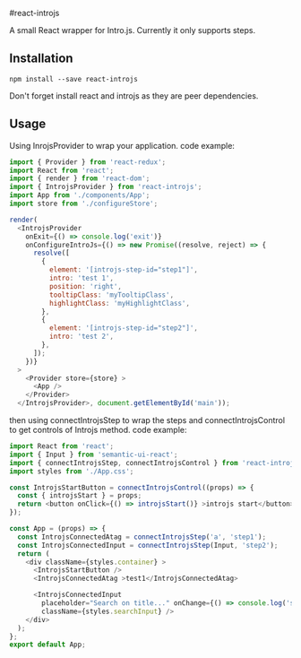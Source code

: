 #react-introjs

A small React wrapper for Intro.js. Currently it only supports steps.

## Installation
```
npm install --save react-introjs
```
Don't forget install react and introjs as they are peer dependencies.

## Usage

Using InrojsProvider to wrap your application.
code example:

```js
import { Provider } from 'react-redux';
import React from 'react';
import { render } from 'react-dom';
import { IntrojsProvider } from 'react-introjs';
import App from './components/App';
import store from './configureStore';

render(
  <IntrojsProvider
    onExit={() => console.log('exit')}
    onConfigureIntroJs={() => new Promise((resolve, reject) => {
      resolve([
        {
          element: '[introjs-step-id="step1"]',
          intro: 'test 1',
          position: 'right',
          tooltipClass: 'myTooltipClass',
          highlightClass: 'myHighlightClass',
        },
        {
          element: '[introjs-step-id="step2"]',
          intro: 'test 2',
        },
      ]);
    })}
  >
    <Provider store={store} >
      <App />
    </Provider>
  </IntrojsProvider>, document.getElementById('main'));
  ```
then using connectIntrojsStep to wrap the steps and connectIntrojsControl to get controls of Introjs method.
code example:
```js
import React from 'react';
import { Input } from 'semantic-ui-react';
import { connectIntrojsStep, connectIntrojsControl } from 'react-introjs';
import styles from './App.css';

const IntrojsStartButton = connectIntrojsControl((props) => {
  const { introjsStart } = props;
  return <button onClick={() => introjsStart()} >introjs start</button>;
});

const App = (props) => {
  const IntrojsConnectedAtag = connectIntrojsStep('a', 'step1');
  const IntrojsConnectedInput = connectIntrojsStep(Input, 'step2');
  return (
    <div className={styles.container} >
      <IntrojsStartButton />
      <IntrojsConnectedAtag >test1</IntrojsConnectedAtag>

      <IntrojsConnectedInput
        placeholder="Search on title..." onChange={() => console.log('search')}
        className={styles.searchInput} />
    </div>
  );
};
export default App;
 ```
  
